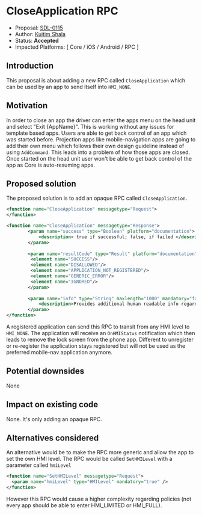 # CloseApplication RPC

* Proposal: [SDL-0115](0115-close-application.md)
* Author: [Kujtim Shala](https://github.com/kshala-ford)
* Status: **Accepted**
* Impacted Platforms: [ Core / iOS / Android / RPC ]

## Introduction

This proposal is about adding a new RPC called `CloseApplication` which can be used by an app to send itself into `HMI_NONE`.

## Motivation

In order to close an app the driver can enter the apps menu on the head unit and select "Exit {AppName}". This is working without any issues for template based apps. Users are able to get back control of an app which was started before. Projection apps like mobile-navigation apps are going to add their own menu which follows their own design guideline instead of using `AddCommand`. This leads into a problem of how those apps are closed. Once started on the head unit user won't be able to get back control of the app as Core is auto-resuming apps. 

## Proposed solution

The proposed solution is to add an opaque RPC called `CloseApplication`.

```xml
<function name="CloseApplication" messagetype="Request">
</function>

<function name="CloseApplication" messagetype="Response">
        <param name="success" type="Boolean" platform="documentation">
            <description> true if successful; false, if failed </description>
        </param>
        
        <param name="resultCode" type="Result" platform="documentation">
         <element name="SUCCESS"/>
         <element name="DISALLOWED"/>
         <element name="APPLICATION_NOT_REGISTERED"/>
         <element name="GENERIC_ERROR"/>
         <element name="IGNORED"/>
        </param>
        
        <param name="info" type="String" maxlength="1000" mandatory="false" platform="documentation">
            <description>Provides additional human readable info regarding the result.</description>
        </param>
</function>
```

A registered application can send this RPC to transit from any HMI level to `HMI_NONE`. The application will receive an `OnHMIStatus` notification which then leads to remove the lock screen from the phone app. Different to unregister or re-register the application stays registered but will not be used as the preferred mobile-nav application anymore.

## Potential downsides

None

## Impact on existing code

None. It's only adding an opaque RPC.

## Alternatives considered

An alternative would be to make the RPC more generic and allow the app to set the own HMI level. The RPC would be called `SetHMILevel` with a parameter called `hmiLevel`

```xml
<function name="SetHMILevel" messagetype="Request">
  <param name="hmiLevel" type="HMILevel" mandatory="true" />
</function>
```

However this RPC would cause a higher complexity regarding policies (not every app should be able to enter HMI_LIMITED or HMI_FULL).
